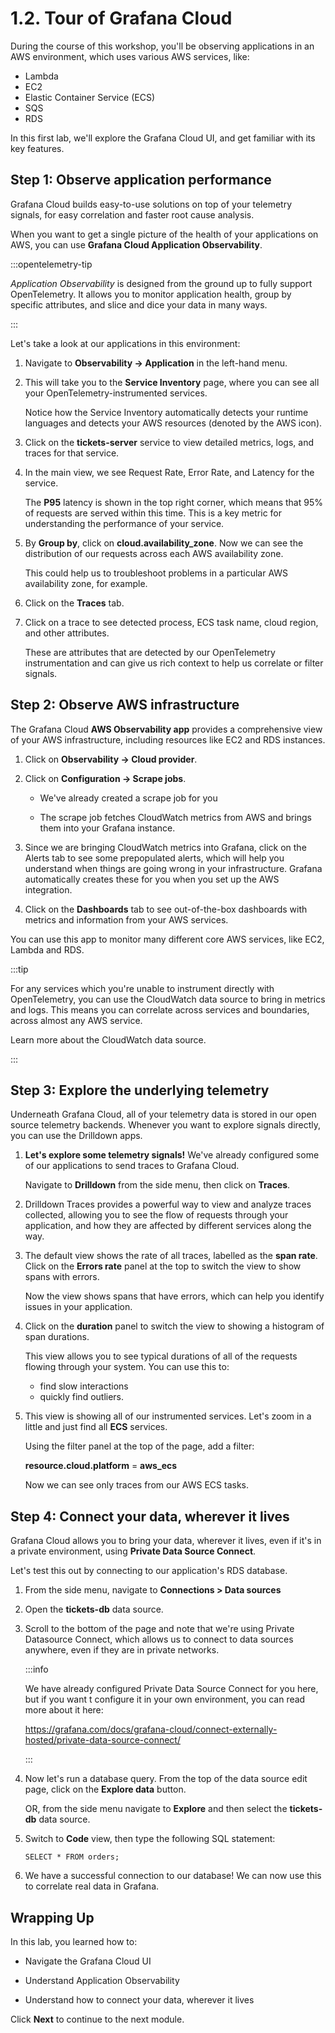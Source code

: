 ---
---

# 1.2. Tour of Grafana Cloud

During the course of this workshop, you'll be observing applications in an AWS environment, which uses various AWS services, like:

- Lambda
- EC2
- Elastic Container Service (ECS)
- SQS
- RDS

In this first lab, we'll explore the Grafana Cloud UI, and get familiar with its key features.

## Step 1: Observe application performance

Grafana Cloud builds easy-to-use solutions on top of your telemetry signals, for easy correlation and faster root cause analysis.

When you want to get a single picture of the health of your applications on AWS, you can use **Grafana Cloud Application Observability**.

:::opentelemetry-tip

*Application Observability* is designed from the ground up to fully support OpenTelemetry. It allows you to monitor application health, group by specific attributes, and slice and dice your data in many ways.

:::

Let's take a look at our applications in this environment:

1.  Navigate to **Observability -> Application** in the left-hand menu.

1.  This will take you to the **Service Inventory** page, where you can see all your OpenTelemetry-instrumented services.

    Notice how the Service Inventory automatically detects your runtime languages and detects your AWS resources (denoted by the AWS icon).

1.  Click on the **tickets-server** service to view detailed metrics, logs, and traces for that service.

1.  In the main view, we see Request Rate, Error Rate, and Latency for the service.

    The **P95** latency is shown in the top right corner, which means that 95% of requests are served within this time. This is a key metric for understanding the performance of your service. 

1.  By **Group by**, click on **cloud.availability_zone**. Now we can see the distribution of our requests across each AWS availability zone.

    This could help us to troubleshoot problems in a particular AWS availability zone, for example.

1.  Click on the **Traces** tab.

1.  Click on a trace to see detected process, ECS task name, cloud region, and other attributes.

    These are attributes that are detected by our OpenTelemetry instrumentation and can give us rich context to help us correlate or filter signals.


## Step 2: Observe AWS infrastructure

The Grafana Cloud **AWS Observability app** provides a comprehensive view of your AWS infrastructure, including resources like EC2 and RDS instances.

1.  Click on **Observability -> Cloud provider**.

1.  Click on **Configuration -> Scrape jobs**.

    - We've already created a scrape job for you

    - The scrape job fetches CloudWatch metrics from AWS and brings them into your Grafana instance.

1.  Since we are bringing CloudWatch metrics into Grafana, click on the Alerts tab to see some prepopulated alerts, which will help you understand when things are going wrong in your infrastructure. Grafana automatically creates these for you when you set up the AWS integration.

1.  Click on the **Dashboards** tab to see out-of-the-box dashboards with metrics and information from your AWS services.

You can use this app to monitor many different core AWS services, like EC2, Lambda and RDS.

:::tip

For any services which you're unable to instrument directly with OpenTelemetry, you can use the CloudWatch data source to bring in metrics and logs. This means you can correlate across services and boundaries, across almost any AWS service.

Learn more about the CloudWatch data source.

:::

## Step 3: Explore the underlying telemetry

Underneath Grafana Cloud, all of your telemetry data is stored in our open source telemetry backends. Whenever you want to explore signals directly, you can use the Drilldown apps.

1.  **Let's explore some telemetry signals!** We've already configured some of our applications to send traces to Grafana Cloud.

    Navigate to **Drilldown** from the side menu, then click on **Traces**.

1.  Drilldown Traces provides a powerful way to view and analyze traces collected, allowing you to see the flow of requests through your application, and how they are affected by different services along the way.

1.  The default view shows the rate of all traces, labelled as the **span rate**. Click on the **Errors rate** panel at the top to switch the view to show spans with errors.

    Now the view shows spans that have errors, which can help you identify issues in your application.

1.  Click on the **duration** panel to switch the view to showing a histogram of span durations.

    This view allows you to see typical durations of all of the requests flowing through your system. You can use this to:
    
    - find slow interactions
    - quickly find outliers.

1.  This view is showing all of our instrumented services. Let's zoom in a little and just find all **ECS** services.

    Using the filter panel at the top of the page, add a filter:

    **resource.cloud.platform** = **aws_ecs**

    Now we can see only traces from our AWS ECS tasks.



## Step 4: Connect your data, wherever it lives

Grafana Cloud allows you to bring your data, wherever it lives, even if it's in a private environment, using **Private Data Source Connect**.

Let's test this out by connecting to our application's RDS database.

1.  From the side menu, navigate to **Connections > Data sources**

1.  Open the **tickets-db** data source.

1.  Scroll to the bottom of the page and note that we're using Private Datasource Connect, which allows us to connect to data sources anywhere, even if they are in private networks.

    :::info

    We have already configured Private Data Source Connect for you here, but if you want t configure it in your own environment, you can read more about it here:
    
    https://grafana.com/docs/grafana-cloud/connect-externally-hosted/private-data-source-connect/ 

    :::

1.  Now let's run a database query. From the top of the data source edit page, click on the **Explore data** button. 

    OR, from the side menu navigate to **Explore** and then select the **tickets-db** data source.

1.  Switch to **Code** view, then type the following SQL statement:

    ```
    SELECT * FROM orders;
    ```

1.  We have a successful connection to our database! We can now use this to correlate real data in Grafana.


## Wrapping Up

In this lab, you learned how to:

- Navigate the Grafana Cloud UI

- Understand Application Observability 

- Understand how to connect your data, wherever it lives

Click **Next** to continue to the next module.
